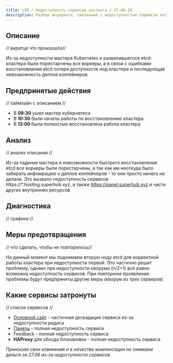```yaml
---
title: LSR / Недоступность сервисов хостинга / 27.06.20
description: Разбор инцидента, связанный с недоступностью сервисов хостинга 27.06.20.
---
```


## Описание
// вкратце что произошло//

Из-за недоступности мастера Kubernetes и развалившегося etcd-кластера были порестарчены все воркеры, а в связи с ошибками восстановления etcd потеря доступности нод кластера и последующая невозможность деплоя контейнеров.

## Предпринятые действия
// таймлайн с описанием //

- В **09:30** ушел мастер кубернетеса
- В **10:30** были начаты работы по восстановлению кластера
- В **13:00** была полностью восстановлена работа кластера 

## Анализ
// анализ описания //

Из-за падения мастера и невозможности быстрого восстановления etcd все воркеры были порестарчены, а так как им неоткуда было забирать инфомрацию о деплое контейнеров - то они просто ничего не делали. Это вызвало недоступность сервисов https://*.hosting.superhub.xyz, а также https://panel.superhub.xyz и части других внутренних ресурсов

## Диагностика
// графики //

## Меры предотвращения
// что сделать, чтобы не повторилось// 

На данный момент мы поднимаем вторую ноду etcd для корректной работы кластера при недоступности первой. Это частично решит проблему, однако при недоступности кворума (n/2+1) всё равно возможна недоступность сервисов. При повторном проявлении проблемы будут предприняты другие меры (кворум из трех серверов)

## Какие сервисы затронуты
// список сервисов //

- [Основной сайт](https://panel.superhub.host) - частичная деградация сервиса из-за недоступности редиса 
- [Панель](https://superhub.host) - полная недоступность сервиса
- Feedback - полная недоступность сервиса
- **HAProxy** для обхода блокировки - полная недоступность сервиса

*Приносим свои извинения и в качестве компенсации не снимаем деньги за 27.06 из-за недоступности сервисов*
